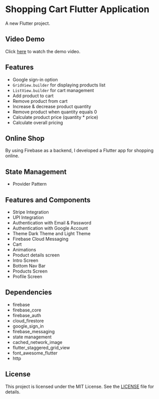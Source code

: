 # Shopping Cart Flutter Application

A new Flutter project.

## Video Demo

Click [here](https://drive.google.com/file/d/1d7KbFLy_9NV3dzQKVAQUU5RgA-ceBo4i/view) to watch the demo video.


## Features

- Google sign-in option
- `GridView.builder` for displaying products list
- `ListView.builder` for cart management
- Add product to cart
- Remove product from cart
- Increase & decrease product quantity
- Remove product when quantity equals 0
- Calculate product price (quantity * price)
- Calculate overall pricing

## Online Shop

By using Firebase as a backend, I developed a Flutter app for shopping online.

## State Management

- Provider Pattern

## Features and Components

- Stripe Integration
- UPI Integration
- Authentication with Email & Password
- Authentication with Google Account
- Theme Dark Theme and Light Theme
- Firebase Cloud Messaging
- Cart
- Animations
- Product details screen
- Intro Screen
- Bottom Nav Bar
- Products Screen
- Profile Screen

## Dependencies

- firebase
- firebase_core
- firebase_auth
- cloud_firestore
- google_sign_in
- firebase_messaging
- state management
- cached_network_image
- flutter_staggered_grid_view
- font_awesome_flutter
- http

## License

This project is licensed under the MIT License. See the [LICENSE](LICENSE) file for details.
